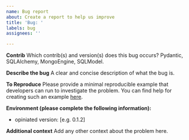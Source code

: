 ```yaml
---
name: Bug report
about: Create a report to help us improve
title: 'Bug: '
labels: bug
assignees: ''

---
```


**Contrib**
Which contrib(s) and version(s) does this bug occurs?
Pydantic, SQLAlchemy, MongoEngine, SQLModel.

**Describe the bug**
A clear and concise description of what the bug is.

**To Reproduce**
Please provide a minimal reproducible example that developers can run to investigate the problem.
You can find help for creating such an example [here](https://stackoverflow.com/help/minimal-reproducible-example).

**Environment (please complete the following information):**

- opiniated version: [e.g. 0.1.2]

**Additional context**
Add any other context about the problem here.
